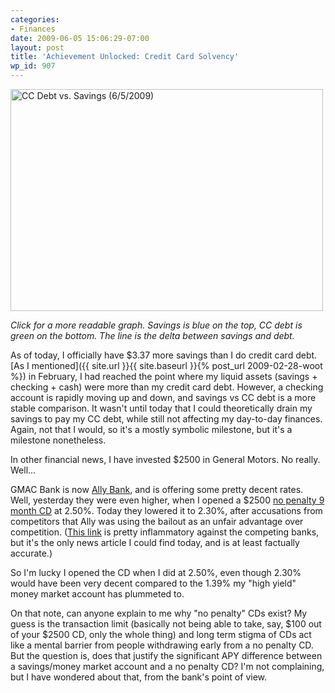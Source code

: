 ```yaml
---
categories:
- Finances
date: 2009-06-05 15:06:29-07:00
layout: post
title: 'Achievement Unlocked: Credit Card Solvency'
wp_id: 907
---
```

[<img src="https://farm4.static.flickr.com/3394/3596859185_7c2417f710.jpg" width="500" height="355" alt="CC Debt vs. Savings (6/5/2009)" />](https://www.flickr.com/photos/fo0bar/3596859185/ "CC Debt vs. Savings (6/5/2009) by fo0bar, on Flickr")
  
_Click for a more readable graph. Savings is blue on the top, CC debt is green on the bottom. The line is the delta between savings and debt._

As of today, I officially have $3.37 more savings than I do credit card debt. [As I mentioned]({{ site.url }}{{ site.baseurl }}{% post_url 2009-02-28-woot %}) in February, I had reached the point where my liquid assets (savings + checking + cash) were more than my credit card debt. However, a checking account is rapidly moving up and down, and savings vs CC debt is a more stable comparison. It wasn't until today that I could theoretically drain my savings to pay my CC debt, while still not affecting my day-to-day finances. Again, not that I would, so it's a mostly symbolic milestone, but it's a milestone nonetheless.

In other financial news, I have invested $2500 in General Motors. No really. Well...

GMAC Bank is now [Ally Bank](http://www.ally.com/), and is offering some pretty decent rates. Well, yesterday they were even higher, when I opened a $2500 [no penalty 9 month CD](http://www.ally.com/certificate-of-deposit/no-penalty-cd/no-penalty-cd-overview.html) at 2.50%. Today they lowered it to 2.30%, after accusations from competitors that Ally was using the bailout as an unfair advantage over competition. ([This link](http://www.bankaholic.com/ally-bank-lowers-rates-after-attack-from-aba/) is pretty inflammatory against the competing banks, but it's the only news article I could find today, and is at least factually accurate.)

So I'm lucky I opened the CD when I did at 2.50%, even though 2.30% would have been very decent compared to the 1.39% my "high yield" money market account has plummeted to.

On that note, can anyone explain to me why "no penalty" CDs exist? My guess is the transaction limit (basically not being able to take, say, $100 out of your $2500 CD, only the whole thing) and long term stigma of CDs act like a mental barrier from people withdrawing early from a no penalty CD. But the question is, does that justify the significant APY difference between a savings/money market account and a no penalty CD? I'm not complaining, but I have wondered about that, from the bank's point of view.
